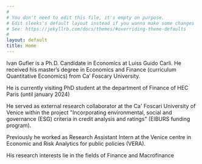 ```yaml
---
#
# You don't need to edit this file, it's empty on purpose.
# Edit sleeks's default layout instead if you wanna make some changes
# See: https://jekyllrb.com/docs/themes/#overriding-theme-defaults
#
layout: default
title: Home
---
```



Ivan Gufler is a Ph.D. Candidate in Economics at Luiss Guido Carli. He received his master’s degree in Economics and Finance (curriculum Quantitative Economics) from Ca’ Foscary University.

He is currently visiting PhD student at the department of Finance of HEC Paris (until january 2024) 

He served as external research collaborator at the Ca' Foscari University of Venice within the project "Incorporating environmental, social and governance (ESG) criteria in credit analysis and ratings" (EIBURS funding program).

Previously he worked as Research Assistant Intern at the Venice centre in Economic and Risk Analytics for public policies (VERA).

 His research interests lie in the fields of Finance and Macrofinance
